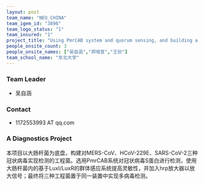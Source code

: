 ```yaml
---
layout: post
team_name: "NEU_CHINA"
team_igem_id: "3896"
team_logo_status: "1"
team_insured: "1"
project_title: "Using PmrCAB system and quorum sensing, and building a hardware to achieve multivirus detection"
people_onsite_count: 3
people_onsite_names: ["吴自涵","郑培宣","王钦"]
team_school_name: "东北大学"
---
```



### Team Leader
* 吴自涵

### Contact
* 1172553993 AT qq.com

### A Diagnostics Project

本项目以大肠杆菌为底盘，构建对MERS-CoV、HCoV-229E、SARS-CoV-2三种冠状病毒实现检测的工程菌。选用PmrCAB系统对冠状病毒S蛋白进行检测，使用大肠杆菌内的基于LuxI/LuxR的群体感应系统提高灵敏性，并加入hrp放大器以放大信号；最终将三种工程菌置于同一装置中实现多病毒检测。
